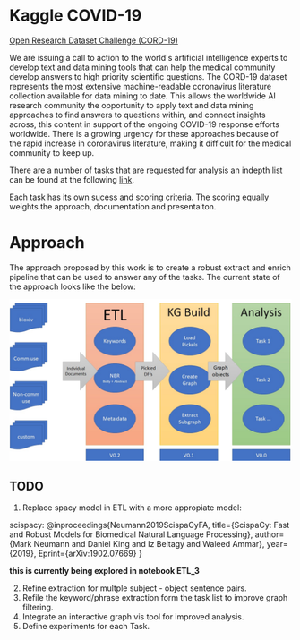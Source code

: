 # Kaggle COVID-19  

[Open Research Dataset Challenge (CORD-19)](https://www.kaggle.com/allen-institute-for-ai/CORD-19-research-challenge)

We are issuing a call to action to the world's artificial intelligence experts to develop text and data mining tools that can help the medical community develop answers to high priority scientific questions. The CORD-19 dataset represents the most extensive machine-readable coronavirus literature collection available for data mining to date. This allows the worldwide AI research community the opportunity to apply text and data mining approaches to find answers to questions within, and connect insights across, this content in support of the ongoing COVID-19 response efforts worldwide. There is a growing urgency for these approaches because of the rapid increase in coronavirus literature, making it difficult for the medical community to keep up.

There are a number of tasks that are requested for analysis an indepth list can be found at the following [link](https://www.kaggle.com/allen-institute-for-ai/CORD-19-research-challenge/tasks).

Each task has its own sucess and scoring criteria. The scoring equally weights the approach, documentation and presentaiton. 



# Approach

The approach proposed by this work is to create a robust extract and enrich pipeline that can be used to answer any of the tasks.
The current state of the approach looks like the below:

![architecture](arch_overview.jpg "Overview")




## TODO

1) Replace spacy model in ETL with a more appropiate model:

scispacy:
@inproceedings{Neumann2019ScispaCyFA, title={ScispaCy: Fast and Robust Models for Biomedical Natural Language Processing}, author={Mark Neumann and Daniel King and Iz Beltagy and Waleed Ammar}, year={2019}, Eprint={arXiv:1902.07669} }

**this is currently being explored in notebook ETL_3**

2) Refine extraction for multple subject - object sentence pairs. 
3) Refile the keyword/phrase extraction form the task list to improve graph filtering.
4) Integrate an interactive graph vis tool for improved analysis.
5) Define experiments for each Task.
